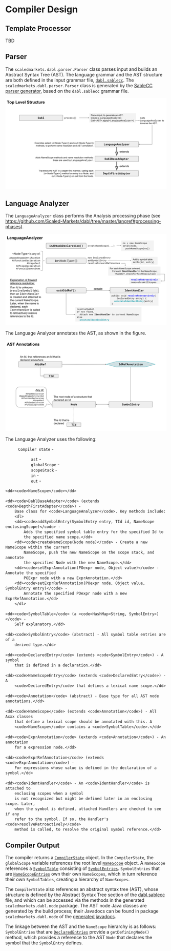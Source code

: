 # Compiler Design

## Template Processor

TBD


## Parser

The <code>scaledmarkets.dabl.parser.Parser</code> class parses input and builds an
Abstract Syntax Tree (AST). The language grammar and the AST structure are
both defined in the input grammar file,
[`dabl.sablecc`](https://github.com/Scaled-Markets/dabl/blob/master/dabl.sablecc).
The <code>scaledmarkets.dabl.parser.Parser</code> class is
generated by the [SableCC parser generator](http://www.sablecc.org/),
based on the `dabl.sablecc` grammar file.

![Compiler Top Level Structure](Compiler_Design_Fig1.svg "Figure 1: Compiler Top Level Structure")

## Language Analyzer

The <code>LanguageAnalyzer</code> class performs the Analysis processing phase
(see https://github.com/Scaled-Markets/dabl/tree/master/langref#processing-phases).

![Figure 2: Language Analyzer Top Level Structure](Compiler_Design_Fig2.svg "Figure 2: Language Analyzer Top Level Structure")

The Language Analyzer annotates the AST, as shown in the figure.

![Figure 3: AST Annotations](Compiler_Design_Fig3.svg "Figure 3: AST Annotations")


The Language Analyzer uses the following:

<dl>
	<dd><code>Compiler state</code> - </dd>
	<dd><dl>
		<dd><code>ast</code> - </dd>
		<dd><code>globalScope</code> - </dd>
		<dd><code>scopeStack</code> - </dd>
		<dd><code>in</code> - </dd>
		<dd><code>out</code> - </dd>
	</dl></dd>
	
	<dd><code>NameScope</code></dd>
	
	<dd><code>DablBaseAdapter</code> (extends <code>DepthFirstAdapter</code>) - 
		Base class for <code>LanguageAnalyzer</code>. Key methods include:
		<dl>
		<dd><code>addSymbolEntry(SymbolEntry entry, TId id, NameScope enclosingScope)</code> -
			Adds the specified symbol table entry for the specified Id to
			the specified name scope.</dd>
		<dd><code>createNameScope(Node node)</code> - Create a new NameScope within the current
			NameScope, push the new NameScope on the scope stack, and annotate
			the specified Node with the new NameScope.</dd>
		<dd><code>setExprAnnotation(POexpr node, Object value)</code> - Annotate the specified
			POExpr node with a new ExprAnnotation.</dd>
		<dd><code>setExprRefAnnotation(POexpr node, Object value, SymbolEntry entry)</code> - 
			Annotate the specified POexpr node with a new ExprRefAnnotation.</dd>
		</dl>
		
	<dd><code>SymbolTable</code> (a <code>HashMap<String, SymbolEntry>)</code> -
		Self explanatory.</dd>
	
	<dd><code>SymbolEntry</code> (abstract) - All symbol table entries are of a
		derived type.</dd>
	
	<dd><code>DeclaredEntry</code> (extends <code>SymbolEntry</code>) - A symbol
		that is defined in a declaration.</dd>
	
	<dd><code>NameScopeEntry</code> (extends <code>DeclaredEntry</code>) - A
		<code>DeclaredEntry</code> that defines a lexical name scope.</dd>
	
	<dd><code>Annotation</code> (abstract) - Base type for all AST node annotations.</dd>
	
	<dd><code>NameScope</code> (extends <code>Annotation</code>) - All Axxx classes
		that define a lexical scope should be annotated with this. A
		<code>NameScope</code> contains a <code>SymbolTable</code>.</dd>
	
	<dd><code>ExprAnnotation</code> (extends <code>Annotation</code>) - An annotation
		for a expression node.</dd>
	
	<dd><code>ExprRefAnnotation</code> (extends <code>ExprAnnotation</code>) -
		For expressions whose value is defined in the declaration of a symbol.</dd>
	
	<dd><code>IdentHandler</code> - An <code>IdentHandler</code> is attached to
		enclosing scopes when a symbol
		is not recognized but might be defined later in an enclosing scope. Later,
		when the symbol is defined, attached Handlers are checked to see if any
		refer to the symbol. If so, the Handler's <code>resolveRetroactively</code>
		method is called, to resolve the original symbol reference.</dd>

</dl>

## Compiler Output

The compiler returns a [`CompilerState`](CompilerState.java) object. In the
`CompilerState`, the `globalScope` variable references the root level
[`NameScope`](NameScope.java) object.
A `NameScope` references a [`SymbolTable`](SymbolTable.java) consisting of
[`SymbolEntries`](SymbolEntry.java).
`SymbolEntries` that are [`NameScopeEntries`](NameScopeEntry.java) own their
own `NameScopes`,
which in turn reference their own `SymbolTables`, creating a hierarchy
of `NameScopes`.

The `CompilerState` also references an abstract syntax tree (AST),
whose structure is defined by the Abstract Syntax Tree section of the
[dabl.sablecc](https://github.com/Scaled-Markets/dabl/blob/master/dabl.sablecc)
file,
and which can be accessed via the methods in the generated `scaledmarkets.dabl.node` package.
The AST node Java classes are generated by the build process; their Javadocs
can be found in package `scaledmarkets.dabl.node` of the
[generated javadocs](https://scaledmarkets.github.io/dabl/).

The linkage between the AST and the `NameScope` hierarchy is as follows:
`SymbolEntries` that are [`DeclaredEntries`](DeclaredEntry.java)
provide a `getDefiningNode()` method, which provides a reference to
the AST `Node` that declares the symbol that the `SymbolEntry` defines.

